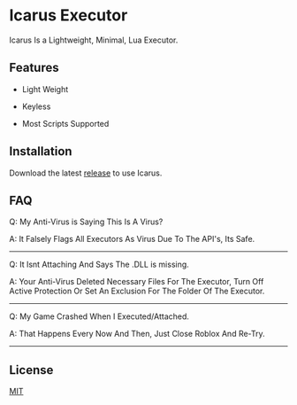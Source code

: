 # Icarus Executor

Icarus Is a Lightweight, Minimal, Lua Executor.

## Features 

- Light Weight

- Keyless

- Most Scripts Supported

## Installation

Download the latest [release](https://github.com/PersonWithEars/IcarusExecutor/releases/) to use Icarus.


## FAQ

Q: My Anti-Virus is Saying This Is A Virus?

A: It Falsely Flags All Executors As Virus Due To The API's, Its Safe.

---

Q: It Isnt Attaching And Says The .DLL is missing.

A: Your Anti-Virus Deleted Necessary Files For The Executor, Turn Off Active Protection Or Set An Exclusion For The Folder Of The Executor.

---

Q: My Game Crashed When I Executed/Attached.

A: That Happens Every Now And Then, Just Close Roblox And Re-Try.

---

## License
[MIT](https://choosealicense.com/licenses/mit/)
